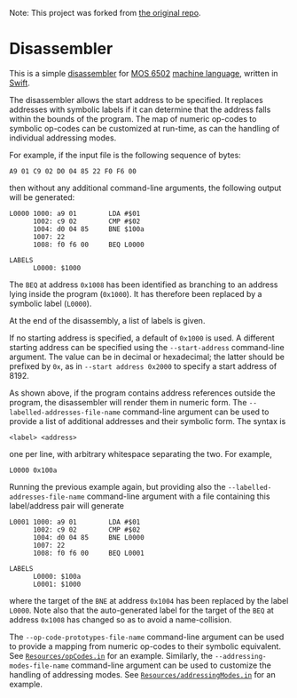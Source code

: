 Note: This project was forked from [the original
repo](https://github.com/jlegare/Disassembler).

#  Disassembler

This is a simple [disassembler](https://en.wikipedia.org/wiki/Disassembler) for [MOS 6502](https://en.wikipedia.org/wiki/MOS_Technology_6502) [machine language](https://en.wikipedia.org/wiki/Machine_code), written in [Swift](https://en.wikipedia.org/wiki/Swift_(programming_language)). 

The disassembler allows the start address to be specified. It replaces addresses with symbolic labels if it can determine that the address falls within the bounds of the program. The map of numeric op-codes to symbolic op-codes can be customized at run-time, as can the handling of individual addressing modes.

For example, if the input file is the following sequence of bytes:
```
A9 01 C9 02 D0 04 85 22 F0 F6 00
```
then without any additional command-line arguments, the following output will be generated:
```
L0000 1000: a9 01        LDA #$01
      1002: c9 02        CMP #$02
      1004: d0 04 85     BNE $100a
      1007: 22            
      1008: f0 f6 00     BEQ L0000

LABELS
      L0000: $1000
```
The `BEQ` at address `0x1008` has been identified as branching to an address lying inside the program (`0x1000`). It has therefore been replaced by a symbolic label (`L0000`). 

At the end of the disassembly, a list of labels is given.

If no starting address is specified, a default of `0x1000` is used. A different starting address can be specified using the `--start-address` command-line argument. The value can be in decimal or hexadecimal; the latter should be prefixed by `0x`, as in `--start address 0x2000` to specify a start address of 8192.

As shown above, if the program contains address references outside the program, the disassembler will render them in numeric form. The `--labelled-addresses-file-name` command-line argument can be used to provide a list of additional addresses and their symbolic form. The syntax is 
```
<label> <address>
```
one per line, with arbitrary whitespace separating the two. For example,
```
L0000 0x100a
```
Running the previous example again, but providing also the `--labelled-addresses-file-name` command-line argument with a file containing this label/address pair will generate
```
L0001 1000: a9 01        LDA #$01
      1002: c9 02        CMP #$02
      1004: d0 04 85     BNE L0000
      1007: 22            
      1008: f0 f6 00     BEQ L0001

LABELS
      L0000: $100a
      L0001: $1000
```
where the target of the `BNE` at address `0x1004` has been replaced by the label `L0000`. Note also that the auto-generated label for the target of the `BEQ` at address `0x1008` has changed so as to avoid a name-collision.

The `--op-code-prototypes-file-name` command-line argument can be used to provide a mapping from numeric op-codes to their symbolic equivalent. See [`Resources/opCodes.in`](Resources/opCodes.in) for an example. Similarly, the `--addressing-modes-file-name` command-line argument can be used to customize the handling of addressing modes. See [`Resources/addressingModes.in`](Resources/addressingModes.in) for an example.
